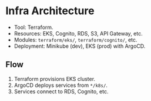 # Infra Architecture

- Tool: Terraform.
- Resources: EKS, Cognito, RDS, S3, API Gateway, etc.
- Modules: `terraform/eks/`, `terraform/cognito/`, etc.
- Deployment: Minikube (dev), EKS (prod) with ArgoCD.

## Flow

1. Terraform provisions EKS cluster.
2. ArgoCD deploys services from `*/k8s/`.
3. Services connect to RDS, Cognito, etc.
